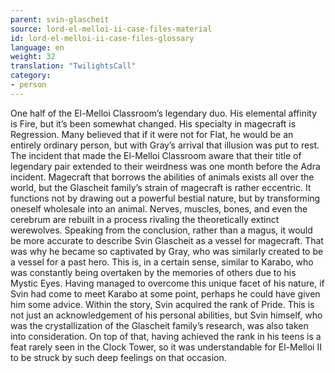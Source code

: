 ```yaml
---
parent: svin-glascheit
source: lord-el-melloi-ii-case-files-material
id: lord-el-melloi-ii-case-files-glossary
language: en
weight: 32
translation: "TwilightsCall"
category:
- person
---
```


One half of the El-Melloi Classroom’s legendary duo.
His elemental affinity is Fire, but it’s been somewhat changed. His specialty in magecraft is Regression. 
Many believed that if it were not for Flat, he would be an entirely ordinary person, but with Gray’s arrival that illusion was put to rest. The incident that made the El-Melloi Classroom aware that their title of legendary pair extended to their weirdness was one month before the Adra incident.
Magecraft that borrows the abilities of animals exists all over the world, but the Glascheit family’s strain of magecraft is rather eccentric. It functions not by drawing out a powerful bestial nature, but by transforming oneself wholesale into an animal. Nerves, muscles, bones, and even the cerebrum are rebuilt in a process rivaling the theoretically extinct werewolves.
Speaking from the conclusion, rather than a magus, it would be more accurate to describe Svin Glascheit as a vessel for magecraft. That was why he became so captivated by Gray, who was similarly created to be a vessel for a past hero.
This is, in a certain sense, similar to Karabo, who was constantly being overtaken by the memories of others due to his Mystic Eyes. Having managed to overcome this unique facet of his nature, if Svin had come to meet Karabo at some point, perhaps he could have given him some advice.
Within the story, Svin acquired the rank of Pride. This is not just an acknowledgement of his personal abilities, but Svin himself, who was the crystallization of the Glascheit family’s research, was also taken into consideration. On top of that, having achieved the rank in his teens is a feat rarely seen in the Clock Tower, so it was understandable for El-Melloi II to be struck by such deep feelings on that occasion.

